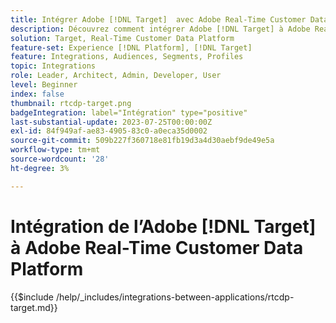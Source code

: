 ```yaml
---
title: Intégrer Adobe [!DNL Target]  avec Adobe Real-Time Customer Data Platform
description: Découvrez comment intégrer Adobe [!DNL Target] à Adobe Real-Time Customer Data Platform.
solution: Target, Real-Time Customer Data Platform
feature-set: Experience [!DNL Platform], [!DNL Target]
feature: Integrations, Audiences, Segments, Profiles
topic: Integrations
role: Leader, Architect, Admin, Developer, User
level: Beginner
index: false
thumbnail: rtcdp-target.png
badgeIntegration: label="Intégration" type="positive"
last-substantial-update: 2023-07-25T00:00:00Z
exl-id: 84f949af-ae83-4905-83c0-a0eca35d0002
source-git-commit: 509b227f360718e81fb19d3a4d30aebf9de49e5a
workflow-type: tm+mt
source-wordcount: '28'
ht-degree: 3%

---
```


# Intégration de l’Adobe [!DNL Target] à Adobe Real-Time Customer Data Platform

{{$include /help/_includes/integrations-between-applications/rtcdp-target.md}}
